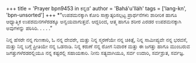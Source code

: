 +++
title = 'Prayer bpn9453 in ಕನ್ನಡ'
author = 'Bahá'u'lláh'
tags = ['lang-kn', 'bpn-unsorted']
+++
*“ಉಪಶಮನಕ್ಕಾಗಿ ಕೋರಿ ಸಾಕ್ಷಾತ್ಕರಿಸಲ್ಪಟ್ಟ ಪ್ರಾರ್ಥನೆಗಳು ಶಾರೀರಿಕ ಹಾಗೂ ಆಧ್ಯಾತ್ಮಿಕ ಉಪಶಮನಗಳೆರಡಕ್ಕೂ ಅನ್ವಯವಾಗುತ್ತವೆ. ಆದ್ದರಿಂದ, ಆತ್ಮ ಹಾಗೂ ಶರೀರ ಎರಡರ ಉಪಶಮನಕ್ಕಾಗಿ ಅವುಗಳನ್ನು ಪಠಿಸಿರಿ. . . . .”  


ನಿನ್ನ ಹೆಸರೇ ನನ್ನ ಗುಣಕಾರಿ, ಓ ನನ್ನ ದೇವರೇ, ಮತ್ತು ನಿನ್ನ ಸ್ಮರಣೆಯೇ ನನ್ನ ಚಿಕಿತ್ಸೆ, ನಿನ್ನ ಸಾಮೀಪ್ಯವೇ  ನನ್ನ ಭರವಸೆ, ಮತ್ತು ನಿನ್ನ ಬಗ್ಗೆ  ಪ್ರೀತಿಯೇ ನನ್ನ ಒಡನಾಡಿ.  ನಿನ್ನ ಕರುಣೆ ನನ್ನ ರೋಗ ನಿವಾರಕ ಮತ್ತು ಈ ಜಗತ್ತು ಹಾಗೂ ಮುಂಬರುವ ಜಗತ್ತುಗಳೆರಡರಲ್ಲಿಯೂ ನನ್ನ ಕಷ್ಟರಲ್ಲಿ ಸಹಾಯಕಾರಿ.  ನೀನು ಸತ್ಯವಾಗಿಯೂ, ಸರ್ವ ಉದಾರಿ, ಸರ್ವಶ್ರುತ, ಸರ್ವಜ್ಞ.
